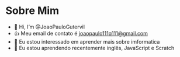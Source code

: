 # Sobre Mim
- 👋 Hi, I’m @JoaoPauloGutervil 
- :+1: Meu email de contato é joaopaulo111q111@gmail.com
- 👀 Eu estou interessado em aprender mais sobre imformatica
- 🌱 Eu estou aprendendo recentemente inglês, JavaScript e Scratch
